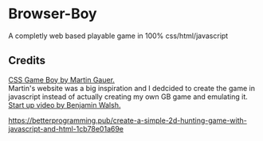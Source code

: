 # Browser-Boy  

A completly web based playable game in 100% css/html/javascript  

## Credits  

[CSS Game Boy by Martin Gauer.](https://www.benjaminwalsh.co.uk/blog/game-boy-css/)  
Martin's website was a big inspiration and I dedcided to create the game in javascript instead of actually creating my own GB game and emulating it.  
[Start up video by Benjamin Walsh.](https://github.com/attackemartin/css-gameboy)

https://betterprogramming.pub/create-a-simple-2d-hunting-game-with-javascript-and-html-1cb78e01a69e

